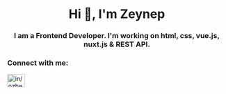<h1 align="center">Hi 👋, I'm Zeynep</h1>
<h3 align="center">I am a Frontend Developer. I'm working on html, css, vue.js, nuxt.js & REST API.</h3>

<h3 align="left">Connect with me:</h3>
<p align="left">
<a href="https://linkedin.com/in/in/ozbekzeynep" target="blank"><img align="center" src="https://raw.githubusercontent.com/rahuldkjain/github-profile-readme-generator/master/src/images/icons/Social/linked-in-alt.svg" alt="in/ozbekzeynep" height="30" width="40" /></a>
</p>
